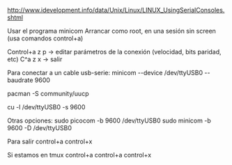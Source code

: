 http://www.idevelopment.info/data/Unix/Linux/LINUX_UsingSerialConsoles.shtml


Usar el programa minicom
Arrancar como root, en una sesión sin screen (usa comandos control+a)

Control+a z   p  -> editar parámetros de la conexión (velocidad, bits paridad, etc)
C^a z x -> salir

Para conectar a un cable usb-serie:
minicom --device /dev/ttyUSB0 --baudrate 9600

pacman -S community/uucp

cu -l /dev/ttyUSB0 -s 9600

Otras opciones:
sudo picocom -b 9600 /dev/ttyUSB0
sudo minicom -b 9600 -D /dev/ttyUSB0

Para salir
control+a control+x

Si estamos en tmux
control+a control+a control+x
